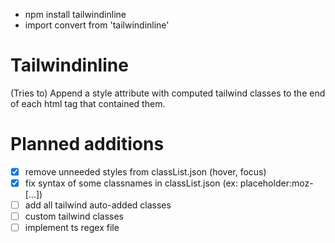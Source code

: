 * npm install tailwindinline
* import convert from 'tailwindinline'

# Tailwindinline
(Tries to) Append a style attribute with computed tailwind classes to the end of each html tag that contained them.

# Planned additions
- [x] remove unneeded styles from classList.json (hover, focus)
- [x] fix syntax of some classnames in classList.json (ex: placeholder:moz-[...])
- [ ] add all tailwind auto-added classes
- [ ] custom tailwind classes
- [ ] implement ts regex file